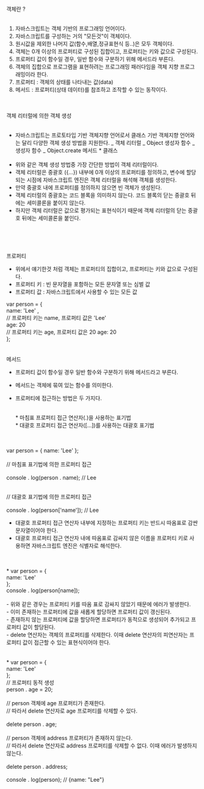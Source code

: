 객체란 ?
</br>
</br>

1. 자바스크립트는 객체 기반의 프로그래밍 언어이다.
2. 자바스크립트를 구성하는 거의 "모든것"이 객체이다.
3. 원시값을 제외한 나머지 값(함수,배열,정규표현식 등..)은 모두 객체이다.
4. 객체는 0개 이상의 프로퍼티로 구성된 집합이고, 프로퍼티는 키와 값으로 구성된다.
5. 프로퍼티 값이 함수일 경우, 일반 함수와 구분하기 위해 메서드라 부른다.
6. 객체의 집합으로 프로그램을 표현하려는 프로그래밍 패러다임을 객체 지향 프로그래밍이라 한다.
7. 프로퍼티 : 객체의 상태를 나타내는 값(data)
8. 메서드 : 프로퍼티(상태 데이터)를 참조하고 조작할 수 있는 동작이다.
</br></br></br>

객체 리터럴에 의한 객체 생성
</br>
</br>

- 자바스크립트는 프로토타입 기반 객체지향 언어로서 클래스 기반 객체지향 언어와는 달리 다양한 객체 생성 방법을 지원한다.
  _ 객체 리터럴
  _ Object 생성자 함수
  _ 생성자 함수
  _ Object.create 메서드 \* 클래스
  </br>
  </br>
- 위와 같은 객체 생성 방법중 가장 간단한 방법이 객체 리터럴이다.
- 객체 리터럴은 중괄호 ({...}) 내부에 0개 이상의 프로퍼티를 정의하고, 변수에 할당되는 시점에 자바스크립트 엔진은 객체 리터럴을 해석해 객체를 생성한다.
- 만약 중괄호 내에 프로퍼티를 정의하지 않으면 빈 객체가 생성된다.
- 객체 리터럴의 중괄호는 코드 블록을 의미하지 않는다.
  코드 블록의 닫는 중괄호 뒤에는 세미콜론을 붙이지 않는다.
- 하지만 객체 리터럴은 값으로 평가되는 표현식이기 때문에 객체 리터럴의 닫는 중괄호 뒤에는 세미콜론을 붙인다.
</br>
</br>
</br>

프로퍼티

- 위에서 얘기한것 처럼 객체는 프로퍼티의 집합이고, 프로퍼티는 키와 값으로 구성된다.
- 프로퍼티 키 : 빈 문자열을 포함하는 모든 문자열 또는 심벌 값
- 프로퍼티 값 : 자바스크립트에서 사용할 수 있는 모든 값

var person = {
</br>
name: 'Lee' ,
</br>
// 프로퍼티 키는 name, 프로퍼티 값은 'Lee'
</br>
age: 20
</br>
// 프로퍼티 키는 age, 프로퍼티 값은 20 age: 20
</br>};
</br>
</br>
</br>
메서드

- 프로퍼티 값이 함수일 경우 일반 함수와 구분하기 위해 메서드라고 부른다. 
- 메서드는 객체에 묶여 있는 함수를 의미한다.
- 프로퍼티에 접근하는 방법은 두 가지다.

    </br>
    * 마침표 프로퍼티 접근 연산자(.)을 사용하는 표기법
    </br>
    * 대괄호 프로퍼티 접근 연산자([...])를 사용하는 대괄호 표기법
</br>
</br>
var person = { name: 'Lee' };
</br>
</br>
// 마침표 표기법에 의한 프로퍼티 접근
</br>
</br>
console . log(person . name); // Lee
</br>
</br>

// 대괄호 표기법에 의한 프로퍼티 접근 
</br>
</br>
console . log(person['name']); // Lee

- 대괄호 프로퍼티 접근 연산자 내부에 지정하는 프로퍼티 키는 반드시 따옴표로 감싼 문자열이어야 한다.
- 대괄호 프로퍼티 접근 연산자 내에 따옴표로 감싸지 않은 이름을 프로퍼티 키로 사용하면 자바스크립트 엔진은 식별자로 해석한다.
</br>
</br>
    * var person = { 
        </br>  name: 'Lee' 
        </br>};
    </br>
console . log(person[name]); 
</br></br>
 - 위와 같은 경우는 프로퍼티 키를 따옴 표로 감싸지 않았기 때문에 에러가 발생한다. </br>
 - 이미 존재하는 프로퍼티에 값을 새롭게 할당하면 프로퍼티 값이 갱신된다. </br>
 - 존재하지 않는 프로퍼티에 값을 할당하면 프로퍼티가 동적으로 생성되어 추가되고 프로퍼티 값이 할당된다. </br>
 - delete 연산자는 객체의 프로퍼티를 삭제한다.
  이때 delete 연산자의 피연산자는 프로퍼티 값이 접근할 수 있는 표현식이어야 한다.
</br></br></br>
    * var person = {</br> name: 'Lee'</br> };
    </br>
// 프로퍼티 동적 생성
</br>
person . age = 20;</br></br>
// person 객체에 age 프로퍼티가 존재한다.</br>
// 따라서 delete 연산자로 age 프로퍼티를 삭제할 수 있다.</br></br>
delete person . age;
</br></br>
// person 객체에 address 프로퍼티가 존재하지 않는다.</br>
// 따라서 delete 연산자로 address 프로퍼티를 삭제할 수 없다. 이때 에러가 발생하지 않는다.</br></br>
delete person . address;</br></br>
console . log(person); // {name: "Lee"}


